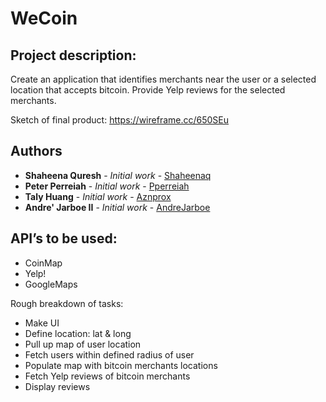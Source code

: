 # WeCoin

## Project description:

Create an application that identifies merchants near the user or a selected location that accepts bitcoin.  Provide Yelp reviews for the selected merchants.


Sketch of final product:  https://wireframe.cc/650SEu

## Authors

* **Shaheena Quresh** - *Initial work* - [Shaheenaq](https://github.com/shaheenaq)
* **Peter Perreiah** - *Initial work* - [Pperreiah](https://github.com/pperreiah)
* **Taly Huang** - *Initial work* - [Aznprox](https://github.com/aznprox)
* **Andre' Jarboe II** - *Initial work* - [AndreJarboe](https://github.com/andrejarboe)


## API’s to be used:

* CoinMap
* Yelp!
* GoogleMaps

Rough breakdown of tasks:

*	Make UI
*	Define location: lat & long
*	Pull up map of user location
*	Fetch users within defined radius of user
*	Populate map with bitcoin merchants locations
*	Fetch Yelp reviews of bitcoin merchants
*	Display reviews 
